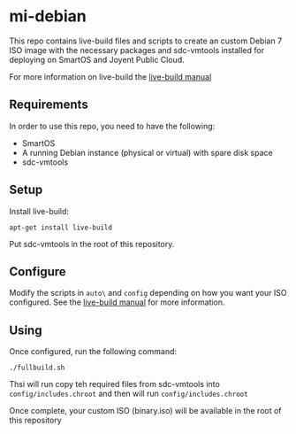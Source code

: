 # mi-debian

This repo contains live-build files and scripts to create an custom Debian 7 
ISO image with the necessary packages and sdc-vmtools installed for deploying 
on SmartOS and Joyent Public Cloud.


For more information on live-build the [live-build manual](http://live-systems.org/manual/stable/html/live-manual.en.html)

## Requirements

In order to use this repo, you need to have the following:

 * SmartOS
 * A running Debian instance (physical or virtual) with spare disk space
 * sdc-vmtools
 
## Setup

Install live-build:

```
apt-get install live-build
```

Put sdc-vmtools in the root of this repository.

## Configure

Modify the scripts in `auto\` and `config` depending on how you want your ISO configured. See the [live-build manual](http://live-systems.org/manual/stable/html/live-manual.en.html) for more information.


## Using

Once configured, run the following command:

```
./fullbuild.sh
```

Thsi will run copy teh required files from sdc-vmtools into `config/includes.chroot` and then will run `config/includes.chroot`

Once complete, your custom ISO (binary.iso) will be available in the root of this repository